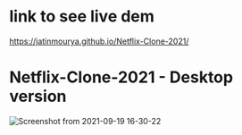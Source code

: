# link to see live dem
https://jatinmourya.github.io/Netflix-Clone-2021/
# Netflix-Clone-2021 - Desktop version
![Screenshot from 2021-09-19 16-30-22](https://user-images.githubusercontent.com/55657605/133925295-e9adfb67-607d-4952-8566-b33626d0760a.png)
